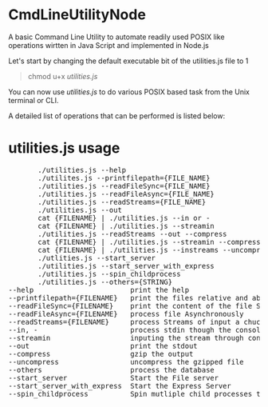 # CmdLineUtilityNode
A basic Command Line Utility to automate readily used POSIX like operations wirtten in Java Script and implemented in Node.js

Let's start by changing the default executable bit of the utilities.js file to 1
> chmod u+x *utilities.js*

You can now use *utilities.js* to do various POSIX based task from the Unix terminal or CLI.

A detailed list of operations that can be performed is listed below:

# utilities.js usage
<div class = "highlight highlight-source-css">
  
  <pre>
       ./utilities.js --help
       ./utilites.js --printfilepath={FILE_NAME}
       ./utilities.js --readFileSync={FILE_NAME}
       ./utilities.js --readFileAsync={FILE_NAME}
       ./utilities.js --readStreams={FILE_NAME}
       ./utilities.js --out
       cat {FILENAME} | ./utilities.js --in or -
       cat {FILENAME} | ./utilities.js --streamin
       ./utilities.js --readStreams --out --compress
       cat {FILENAME} | ./utilities.js --streamin --compress
       cat {FILENAME} | ./utilities.js --instreams --uncompress
       ./utlities.js --start_server
       ./utilities.js --start_server_with_express
       ./utilities.js --spin_childprocess
       ./utilities.js --others={STRING}
--help                       print the help
--printfilepath={FILENAME}   print the files relative and absolute path
--readFileSync={FILENAME}    print the content of the file Synchronously
--readFileAsync={FILENAME}   process file Asynchronously
--readStreams={FILENAME}     process Streams of input a chuck at a time, where each chunk constitutes for about 16,384 bytes of data.
--in, -                      process stdin though the console
--streamin                   inputing the stream through console
--out                        print the stdout
--compress                   gzip the output
--uncompress                 uncompress the gzipped file
--others                     process the database
--start_server               Start the File server
--start_server_with_express  Start the Express Server
--spin_childprocess          Spin mutliple child processes to check the load on the servers
  </pre>
</div>
